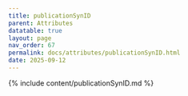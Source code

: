 ```yaml
---
title: publicationSynID
parent: Attributes
datatable: true
layout: page
nav_order: 67
permalink: docs/attributes/publicationSynID.html
date: 2025-09-12
---
```

{% include content/publicationSynID.md %}

